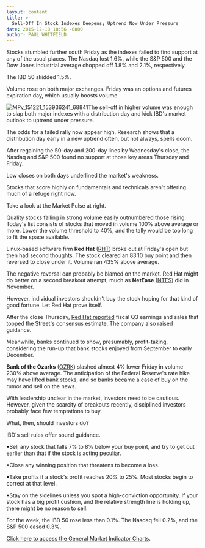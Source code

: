 ```yaml
---
layout: content
title: >-
  Sell-Off In Stock Indexes Deepens; Uptrend Now Under Pressure
date: 2015-12-18 18:56 -0800
author: PAUL WHITFIELD
---
```






Stocks stumbled further south Friday as the indexes failed to find support at any of the usual places. The Nasdaq lost 1.6%, while the S&P 500 and the Dow Jones industrial average chopped off 1.8% and 2.1%, respectively.


The IBD 50 skidded 1.5%.


Volume rose on both major exchanges. Friday was an options and futures expiration day, which usually boosts volume.


![MPv_151221_153936241_68841](http://ibdcmsprod10/wp-content/uploads/2015/12/MPv_151221_153936241_68841.png)The sell-off in higher volume was enough to slap both major indexes with a distribution day and kick IBD's market outlook to uptrend under pressure.


The odds for a failed rally now appear high. Research shows that a distribution day early in a new uptrend often, but not always, spells doom.


After regaining the 50-day and 200-day lines by Wednesday's close, the Nasdaq and S&P 500 found no support at those key areas Thursday and Friday.


Low closes on both days underlined the market's weakness.


Stocks that score highly on fundamentals and technicals aren't offering much of a refuge right now.


Take a look at the Market Pulse at right.


Quality stocks falling in strong volume easily outnumbered those rising. Today's list consists of stocks that moved in volume 100% above average or more. Lower the volume threshold to 40%, and the tally would be too long to fit the space available.


Linux-based software firm **Red Hat** ([RHT](https://research.investors.com/quote.aspx?symbol=RHT)) broke out at Friday's open but then had second thoughts. The stock cleared an 83.10 buy point and then reversed to close under it. Volume ran 435% above average.


The negative reversal can probably be blamed on the market. Red Hat might do better on a second breakout attempt, much as **NetEase** ([NTES](https://research.investors.com/quote.aspx?symbol=NTES)) did in November.


However, individual investors shouldn't buy the stock hoping for that kind of good fortune. Let Red Hat prove itself.


After the close Thursday, [Red Hat reported](http://news.investors.com/technology/121815-785999-red-hat-stock-hits-highs-on-guidance.htm) fiscal Q3 earnings and sales that topped the Street's consensus estimate. The company also raised guidance.


Meanwhile, banks continued to show, presumably, profit-taking, considering the run-up that bank stocks enjoyed from September to early December.


**Bank of the Ozarks** ([OZRK](https://research.investors.com/quote.aspx?symbol=OZRK)) slashed almost 4% lower Friday in volume 230% above average. The anticipation of the Federal Reserve's rate hike may have lifted bank stocks, and so banks became a case of buy on the rumor and sell on the news.


With leadership unclear in the market, investors need to be cautious. However, given the scarcity of breakouts recently, disciplined investors probably face few temptations to buy.


What, then, should investors do?


IBD's sell rules offer sound guidance.


•Sell any stock that falls 7% to 8% below your buy point, and try to get out earlier than that if the stock is acting peculiar.


•Close any winning position that threatens to become a loss.


•Take profits if a stock's profit reaches 20% to 25%. Most stocks begin to correct at that level.


•Stay on the sidelines unless you spot a high-conviction opportunity. If your stock has a big profit cushion, and the relative strength line is holding up, there might be no reason to sell.


For the week, the IBD 50 rose less than 0.1%. The Nasdaq fell 0.2%, and the S&P 500 eased 0.3%.


[Click here to access the General Market Indicator Charts](https://www.investors.com/pdf/GMI_122115.pdf).




